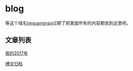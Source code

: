 # blog
等这个域名[heguangnan](http://www.heguangnan.com/)过期了把里面所有的内容都放到这里吧。

## 文章列表
[我的2017年](https://github.com/compasses/blog/blob/master/2018/%E6%88%91%E7%9A%842017%E5%B9%B4.md)

[博文归档](https://github.com/compasses/blogFiles/tree/master/content/post)

